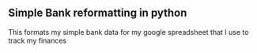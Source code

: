 ## Simple Bank reformatting in python


This formats my simple bank data for my google spreadsheet that I use to track my finances
